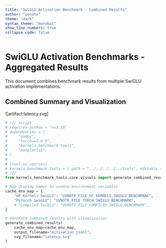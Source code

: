 ```yaml
---
title: "SwiGLU Activation Benchmark - Combined Results"
author: "uvnote"
theme: "dark"
syntax_theme: "monokai"
show_line_numbers: true
collapse_code: false
---
```


# SwiGLU Activation Benchmarks - Aggregated Results

This document combines benchmark results from multiple SwiGLU activation implementations.

## Combined Summary and Visualization

![artifact:latency.svg]

```python id=combine collapse-code=true needs=../impls/hf_kernels_swiglu.md:benchmark,../impls/torch_swiglu.md:benchmark outputs=latency.svg
# /// script
# requires-python = ">=3.10"
# dependencies = [
#     "numpy",
#     "torch==2.8.0",
#     "kernels-benchmark-tools",
#     "matplotlib",
# ]
#
# [tool.uv.sources]
# kernels-benchmark-tools = { path = "../../../../../tools", editable = true }
# ///
from kernels_benchmark_tools.core.visuals import generate_combined_results

# Map display names to uvnote environment variables
cache_env_map = {
    "HF Kernels SwiGLU": "UVNOTE_FILE_HF_KERNELS_SWIGLU_BENCHMARK",
    "PyTorch SwiGLU": "UVNOTE_FILE_TORCH_SWIGLU_BENCHMARK",
    # "Compiled SwiGLU": "UVNOTE_FILE_COMPILED_SWIGLU_BENCHMARK",
}

# Generate combined results with visualization
generate_combined_results(
    cache_env_map=cache_env_map,
    output_filename="activation.jsonl",
    svg_filename="latency.svg"
)
```
